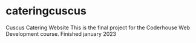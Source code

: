 # cateringcuscus
Cuscus Catering Website
This is the final project for the Coderhouse Web Development course.
Finished january 2023
